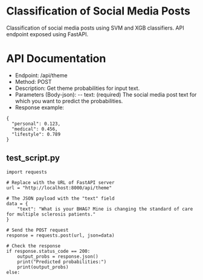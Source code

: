 # Classification of Social Media Posts 
Classification of social media posts using SVM and XGB classifiers. API endpoint exposed using FastAPI.

# API Documentation

- Endpoint: /api/theme
- Method: POST
- Description: Get theme probabilities for input text.
- Parameters (Body-json):
  -- text: (required) The social media post text for which you want to predict the probabilities.
- Response example:
```
{
  "personal": 0.123,
  "medical": 0.456,
  "lifestyle": 0.789
}
```

## test_script.py
```
import requests

# Replace with the URL of FastAPI server
url = "http://localhost:8000/api/theme"

# The JSON payload with the "text" field
data = {
    "text": "What is your BHAG? Mine is changing the standard of care for multiple sclerosis patients."
}

# Send the POST request
response = requests.post(url, json=data)

# Check the response
if response.status_code == 200:
    output_probs = response.json()
    print("Predicted probabilities:")
    print(output_probs)
else:
```

